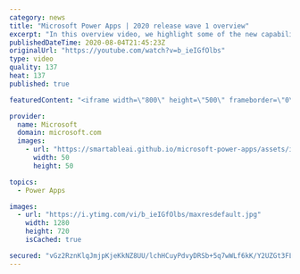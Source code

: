 ```yaml
---
category: news
title: "Microsoft Power Apps | 2020 release wave 1 overview"
excerpt: "In this overview video, we highlight some of the new capabilities included in the latest update to Microsoft Power Apps.      Here are the capabilities covered:     UI enhancements       • Save is always visible       • Chart formatting  Grid user experience enhancements       • Conditional search  "
publishedDateTime: 2020-08-04T21:45:23Z
originalUrl: "https://youtube.com/watch?v=b_ieIGfOlbs"
type: video
quality: 137
heat: 137
published: true

featuredContent: "<iframe width=\"800\" height=\"500\" frameborder=\"0\" src=\"https://www.youtube.com/embed/b_ieIGfOlbs\" allow=\"accelerometer; autoplay; encrypted-media; gyroscope; picture-in-picture\" allowfullscreen></iframe>"

provider:
  name: Microsoft
  domain: microsoft.com
  images:
    - url: "https://smartableai.github.io/microsoft-power-apps/assets/images/organizations/microsoft.com-50x50.jpg"
      width: 50
      height: 50

topics:
  - Power Apps

images:
  - url: "https://i.ytimg.com/vi/b_ieIGfOlbs/maxresdefault.jpg"
    width: 1280
    height: 720
    isCached: true

secured: "vGz2RznKlqJmjpKjeKkNZ8UU/lchHCuyPdvyDRSb+5q7wWLf6kK/Y2UZGt3FLomXldC+4nvqKVmVRJLosWWzxzDGYMKiNtiUV3oQR+hcjhh6i3lcCpLwy8F5jyjWb4Gk/4V125FMwvmxdS1J2goJ0pFtyNq4xvvtP0webDppfo1ppR8i3FJ7t/lDricUxtAbrl1tEkJ1w1Q2sGt+8eyCmcmUf6DmT0gFlMX9Z/4MHbt/R0qSJ2Q9g6bTU9pAj1bQqcjVmk85ZiwQoEn+75PpbE7z1o/avjD3XaXHTCeneZVoLXe8zTO1WpeaP+m+895OOSAW7Etx5haC8IfjeImUmPJV1nw8T6QWWAvBDN3c92DuirYPldXXFeAK3LfdDEfhXUjoves7rg3WGRD0K8OJjcngueRd5+L5Rxq1KTGF2XQ2Cd7szR7Rp3LkQ0vl9Lj9;Z6hsSdCxjbzDZGu1qUqWaw=="
---
```


